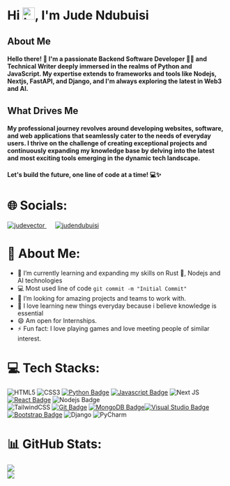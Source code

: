 <h1 >Hi <img src="https://user-images.githubusercontent.com/1303154/88677602-1635ba80-d120-11ea-84d8-d263ba5fc3c0.gif" width="28px" height="28px" alt="hi">, I'm Jude Ndubuisi</h1>
<h2>About Me</h2>
<h4>Hello there! 👋 I'm a passionate Backend Software Developer 👨‍💻 and Technical Writer deeply immersed in the realms of Python and JavaScript. My expertise extends to frameworks and tools like Nodejs, Nextjs, FastAPI, and Django, and I'm always exploring the latest in Web3 and AI.</h3>
<h2>What Drives Me</h2>
<h4>My professional journey revolves around developing websites, software, and web applications that seamlessly cater to the needs of everyday users. I thrive on the challenge of creating exceptional projects and continuously expanding my knowledge base by delving into the latest and most exciting tools emerging in the dynamic tech landscape.</h4>
<h4>Let's build the future, one line of code at a time! 💻✨</h4>

# 🌐 Socials:
  <a href="https://twitter.com/judevector" target="blank">
    <img src="https://img.shields.io/twitter/follow/judevector?logo=twitter&style=for-the-badge" alt="judevector" />
  </a>
  &nbsp;&nbsp;&nbsp;&nbsp; 
  <a href="https://www.linkedin.com/in/judendubuisi" target="blank">
    <img src="https://img.shields.io/badge/follow-judendubuisi-0e76a8?style=for-the-badge&labelColor=0e76a8&logo=linkedin&logoColor=white" alt="judendubuisi" />
  </a>


</br>

# 💫 About Me:
- 🔭 I’m currently learning and expanding my skills on Rust 🦀, Nodejs and AI technologies
- :computer: Most used line of code `git commit -m "Initial Commit"`
- 🤔 I’m looking for amazing projects and teams to work with.
- 💯 I love learning new things everyday because i believe knowledge is essential
- 😄 Am open for Internships.
- ⚡ Fun fact: I love playing games and love meeting people of similar interest.



# 💻 Tech Stacks:
![HTML5](https://img.shields.io/badge/html5-%23E34F26.svg?style=for-the-badge&logo=html5&logoColor=white) ![CSS3](https://img.shields.io/badge/css3-%231572B6.svg?style=for-the-badge&logo=css3&logoColor=white) [![Python Badge](https://img.shields.io/badge/-Python-007acc?style=for-the-badge&labelColor=black&logo=python&logoColor=007acc)](#) [![Javascript Badge](https://img.shields.io/badge/-Javascript-F0DB4F?style=for-the-badge&labelColor=black&logo=javascript&logoColor=F0DB4F)](#) ![Next JS](https://img.shields.io/badge/Next-black?style=for-the-badge&logo=next.js&logoColor=white) [![React Badge](https://img.shields.io/badge/-React-61DBFB?style=for-the-badge&labelColor=black&logo=react&logoColor=61DBFB)](#) ![Nodejs Badge](https://img.shields.io/badge/-Nodejs-3C873A?style=for-the-badge&labelColor=black&logo=node.js&logoColor=3C873A)
</br>
![TailwindCSS](https://img.shields.io/badge/tailwindcss-%2338B2AC.svg?style=for-the-badge&logo=tailwind-css&logoColor=white) [![Git Badge](https://img.shields.io/badge/-Git-e535ab?style=for-the-badge&labelColor=black&logo=git&logoColor=e535ab)](#)
[![MongoDB Badge](https://img.shields.io/badge/-MongoDB-3FA037?style=for-the-badge&labelColor=black&logo=mongodb&logoColor=3FA037)](#)[![Visual Studio Badge](https://img.shields.io/badge/-Vscode-red?style=for-the-badge&labelColor=black&logo=visualstudio&logoColor=red)](#)[![Bootstrap Badge](https://img.shields.io/badge/-Bootstrap-purple?style=for-the-badge&labelColor=black&logo=bootstrap&logoColor=purple)](#) ![Django](https://img.shields.io/badge/django-%23092E20.svg?style=for-the-badge&logo=django&logoColor=white) ![PyCharm](https://img.shields.io/badge/pycharm-143?style=for-the-badge&logo=pycharm&logoColor=black&color=black&labelColor=green)
<br />

# 📊 GitHub Stats:
![](https://github-readme-streak-stats.herokuapp.com/?user=judevector&theme=nightowl&hide_border=false)<br/>
![](https://github-readme-stats.vercel.app/api/top-langs/?username=judevector&theme=nightowl&hide_border=false&include_all_commits=true&count_private=true&layout=compact)


